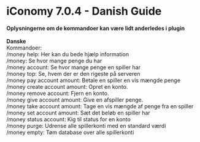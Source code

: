 # iConomy 7.0.4 - Danish Guide
**Oplysningerne om de kommandoer kan være lidt anderledes i plugin**<br><br>
**Danske**<br>
Kommandoer:<br>
/money help: Her kan du bede hjælp information<br>
/money: Se hvor mange penge du har<br>
/money account: Se hvor mange penge en spiller har<br>
/money top: Se, hvem der er den rigeste på serveren<br>
/money pay account amount: Betale en spiller en vis mængde penge<br>
/money create account amount: Opret en konto.<br>
/money remove account: Fjern en konto.<br>
/money give account amount: Give en afspiller penge.<br>
/money take account amount: Tage en vis mængde af penge fra en spiller<br>
/money set account amount: Sæt det beløb en spiller har<br>
/money status account: Kig til status for en konto<br>
/money purge: Udrense alle spillerkonti med en standard værdi<br>
/money empty: Tøm database over alle spillerkonti
